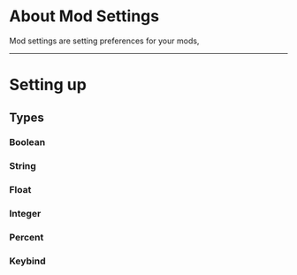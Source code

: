# About Mod Settings
Mod settings are setting preferences for your mods, 

***

# Setting up

## Types
### Boolean
### String
### Float
### Integer
### Percent
### Keybind